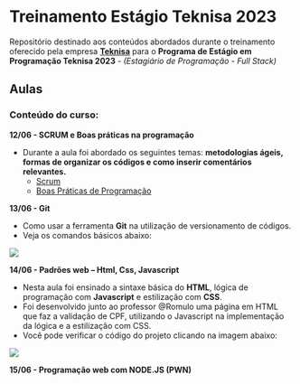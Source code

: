 # Treinamento Estágio Teknisa 2023

Repositório destinado aos conteúdos abordados durante o treinamento oferecido pela empresa **[Teknisa](https://www.teknisa.com/)** para o **Programa de Estágio em Programação Teknisa 2023** - *(Estagiário de Programação - Full Stack)*


## Aulas

### Conteúdo do curso:

**12/06 -  SCRUM e Boas práticas na programação**
- Durante a aula foi abordado os seguintes temas: **metodologias ágeis, formas de organizar os códigos e como inserir comentários relevantes.**
  - [Scrum](https://github.com/rafhaella/treinamento_estagio_teknisa/blob/main/aula-01/Scrum.pdf "Scrum")
  - [Boas Práticas de Programação](https://github.com/rafhaella/treinamento_estagio_teknisa/blob/main/aula-01/Boas_Praticas_Programacao.pdf "Boas Práticas de Programação")

**13/06 - Git**
- Como usar a ferramenta **Git** na utilização de versionamento de códigos.
- Veja os comandos básicos abaixo:
  
<a href="https://github.com/rafhaella/treinamento_estagio_teknisa/tree/main/aula-02"><img src="https://i.ibb.co/Z2X0Wg4/Captura-de-tela-2023-06-16-213843.png" border="0"></a>

**14/06 - Padrões web – Html, Css, Javascript**
- Nesta aula foi ensinado a sintaxe básica do **HTML**, lógica de programação com **Javascript** e estilização com **CSS**.
- Foi desenvolvido junto ao professor @Romulo uma página em HTML que faz a validação de CPF, utilizando o Javascript na implementação da lógica e a estilização com CSS.
- Você pode verificar o código do projeto clicando na imagem abaixo:

<a href="https://github.com/rafhaella/treinamento_estagio_teknisa/tree/main/aula-03/validacao-cpf"><img src="https://i.ibb.co/ZzgMxb9/Captura-de-tela-2023-06-16-184553.png" border="0"></a>

**15/06 - Programação web com NODE.JS (PWN)**


